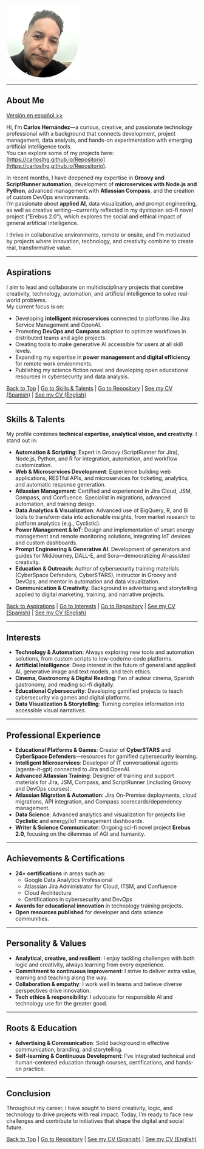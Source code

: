 ![Photo of Carlos Luis Hernández](./Container/img/0.5x/20241111_My_foto@0.5x.png)

---

## About Me
[Versión en español >>](./about-me-es.md)

Hi, I’m **Carlos Hernández**—a curious, creative, and passionate technology professional with a background that connects development, project management, data analysis, and hands-on experimentation with emerging artificial intelligence tools.  
You can explore some of my projects here: [https://carloslhg.github.io/Repositorio](https://carloslhg.github.io/Repositorio).

In recent months, I have deepened my expertise in **Groovy and ScriptRunner automation**, development of **microservices with Node.js and Python**, advanced management with **Atlassian Compass**, and the creation of custom DevOps environments.  
I’m passionate about **applied AI**, data visualization, and prompt engineering, as well as creative writing—currently reflected in my dystopian sci-fi novel project ("Erebus 2.0"), which explores the social and ethical impact of general artificial intelligence.

I thrive in collaborative environments, remote or onsite, and I’m motivated by projects where innovation, technology, and creativity combine to create real, transformative value.

---

## Aspirations

I aim to lead and collaborate on multidisciplinary projects that combine creativity, technology, automation, and artificial intelligence to solve real-world problems.  
My current focus is on:
- Developing **intelligent microservices** connected to platforms like Jira Service Management and OpenAI.
- Promoting **DevOps and Compass** adoption to optimize workflows in distributed teams and agile projects.
- Creating tools to make generative AI accessible for users at all skill levels.
- Expanding my expertise in **power management and digital efficiency** for remote work environments.
- Publishing my science fiction novel and developing open educational resources in cybersecurity and data analysis.

[Back to Top](#about-me) | [Go to Skills & Talents](#skills--talents) | [Go to Repository](../) | [See my CV (Spanish)](./CV/CV-es.md) | [See my CV (English)](./CV/)

---

## Skills & Talents

My profile combines **technical expertise, analytical vision, and creativity**. I stand out in:

- **Automation & Scripting**: Expert in Groovy (ScriptRunner for Jira), Node.js, Python, and R for integration, automation, and workflow customization.
- **Web & Microservices Development**: Experience building web applications, RESTful APIs, and microservices for ticketing, analytics, and automatic response generation.
- **Atlassian Management**: Certified and experienced in Jira Cloud, JSM, Compass, and Confluence. Specialist in migrations, advanced automation, and training design.
- **Data Analytics & Visualization**: Advanced use of BigQuery, R, and BI tools to transform data into actionable insights, from market research to platform analytics (e.g., Cyclistic).
- **Power Management & IoT**: Design and implementation of smart energy management and remote monitoring solutions, integrating IoT devices and custom dashboards.
- **Prompt Engineering & Generative AI**: Development of generators and guides for MidJourney, DALL-E, and Sora—democratizing AI-assisted creativity.
- **Education & Outreach**: Author of cybersecurity training materials (CyberSpace Defenders, CyberSTARS), instructor in Groovy and DevOps, and mentor in automation and data visualization.
- **Communication & Creativity**: Background in advertising and storytelling applied to digital marketing, training, and narrative projects.

[Back to Aspirations](#aspirations) | [Go to Interests](#interests) | [Go to Repository](../) | [See my CV (Spanish)](./CV/CV-es.md) | [See my CV (English)](./CV/)

---

## Interests

- **Technology & Automation**: Always exploring new tools and automation solutions, from custom scripts to low-code/no-code platforms.
- **Artificial Intelligence**: Deep interest in the future of general and applied AI, generative image and text models, and tech ethics.
- **Cinema, Gastronomy & Digital Reading**: Fan of auteur cinema, Spanish gastronomy, and reading sci-fi digitally.
- **Educational Cybersecurity**: Developing gamified projects to teach cybersecurity via games and digital platforms.
- **Data Visualization & Storytelling**: Turning complex information into accessible visual narratives.

---

## Professional Experience

- **Educational Platforms & Games**: Creator of **CyberSTARS** and **CyberSpace Defenders**—resources for gamified cybersecurity learning.
- **Intelligent Microservices**: Developer of IT conversational agents (agente-it-gpt) connected to Jira and OpenAI.
- **Advanced Atlassian Training**: Designer of training and support materials for Jira, JSM, Compass, and ScriptRunner (including Groovy and DevOps courses).
- **Atlassian Migration & Automation**: Jira On-Premise deployments, cloud migrations, API integration, and Compass scorecards/dependency management.
- **Data Science**: Advanced analytics and visualization for projects like **Cyclistic** and energy/IoT management dashboards.
- **Writer & Science Communicator**: Ongoing sci-fi novel project **Erebus 2.0**, focusing on the dilemmas of AGI and humanity.

---

## Achievements & Certifications

- **24+ certifications** in areas such as:
    - Google Data Analytics Professional
    - Atlassian Jira Administrator for Cloud, ITSM, and Confluence
    - Cloud Architecture
    - Certifications in cybersecurity and DevOps
- **Awards for educational innovation** in technology training projects.
- **Open resources published** for developer and data science communities.

---

## Personality & Values

- **Analytical, creative, and resilient**: I enjoy tackling challenges with both logic and creativity, always learning from every experience.
- **Commitment to continuous improvement**: I strive to deliver extra value, learning and teaching along the way.
- **Collaboration & empathy**: I work well in teams and believe diverse perspectives drive innovation.
- **Tech ethics & responsibility**: I advocate for responsible AI and technology use for the greater good.

---

## Roots & Education

- **Advertising & Communication**: Solid background in effective communication, branding, and storytelling.
- **Self-learning & Continuous Development**: I’ve integrated technical and human-centered education through courses, certifications, and hands-on practice.

---

## Conclusion

Throughout my career, I have sought to blend creativity, logic, and technology to drive projects with real impact. Today, I’m ready to face new challenges and contribute to initiatives that shape the digital and social future.

[Back to Top](#about-me) | [Go to Repository](../) | [See my CV (Spanish)](./CV/CV-es.md) | [See my CV (English)](./CV/)
